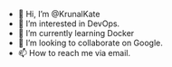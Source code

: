 - 👋 Hi, I’m @KrunalKate
- 👀 I’m interested in DevOps.
- 🌱 I’m currently learning Docker
- 💞️ I’m looking to collaborate on Google.
- 📫 How to reach me via email.

<!---
KrunalKate/KrunalKate is a ✨ special ✨ repository because its `README.md` (this file) appears on your GitHub profile.
You can click the Preview link to take a look at your changes.
--->
